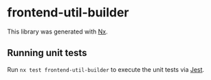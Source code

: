 # frontend-util-builder

This library was generated with [Nx](https://nx.dev).

## Running unit tests

Run `nx test frontend-util-builder` to execute the unit tests via [Jest](https://jestjs.io).
